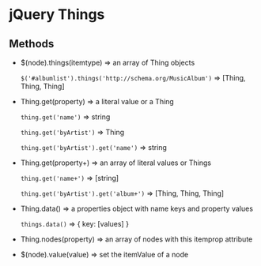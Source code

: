 # jQuery Things

## Methods

* $(node).things(itemtype) => an array of Thing objects
 
    `$('#albumlist').things('http://schema.org/MusicAlbum')` => [Thing, Thing, Thing]

* Thing.get(property) => a literal value or a Thing

    `thing.get('name')` => string
    
    `thing.get('byArtist')` => Thing
    
    `thing.get('byArtist').get('name')` => string

* Thing.get(property+) => an array of literal values or Things
    
    `thing.get('name+')` => [string]

    `thing.get('byArtist').get('album+')` => [Thing, Thing, Thing]
 
* Thing.data() => a properties object with name keys and property values

    `things.data()` => { key: [values] }

* Thing.nodes(property) => an array of nodes with this itemprop attribute

* $(node).value(value) => set the itemValue of a node
